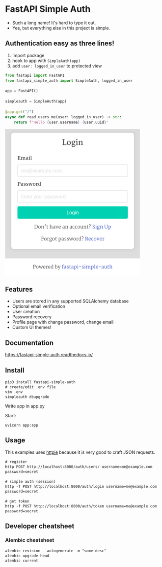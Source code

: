 # FastAPI Simple Auth

- Such a long name! It's hard to type it out.
- Yes, but everything else in this project is simple.

## Authentication easy as three lines!

1. Import package
2. hook to app with `SimpleAuth(app)`
3. add `user: logged_in_user` to protected view

~~~python
from fastapi import FastAPI
from fastapi_simple_auth import SimpleAuth, logged_in_user
        
app = FastAPI()

simpleauth = SimpleAuth(app)

@app.get("/")
async def read_users_me(user: logged_in_user) -> str:    
    return f"Hello {user.username} {user.uuid}"
~~~

![login screenshot](docs/img/login.png)

## Features
- Users are stored in any supported SQLAlchemy database
- Optional email verification
- User creation
- Password recovery
- Profile page with change password, change email
- Custom UI themes!

## Documentation

https://fastapi-simple-auth.readthedocs.io/

## Install

~~~shell
pip3 install fastapi-simple-auth
# create/edit .env file
vim .env
simpleauth dbupgrade
~~~

Write app in app.py

Start:
~~~
uvicorn app:app
~~~


## Usage

This examples uses [httpie](http://httpie.io/) because it is very good to craft JSON requests.

~~~
# register
http POST http://localhost:8000/auth/users/ username=me@example.com password=secret

# simple auth (session)
http -f POST http://localhost:8000/auth/login username=me@example.com password=secret

# get token
http -f POST http://localhost:8000/auth/token username=me@example.com password=secret
~~~

## Developer cheatsheet
### Alembic cheatsheet
~~~
alembic revision --autogenerate -m "some desc"
alembic upgrade head
alembic current
~~~